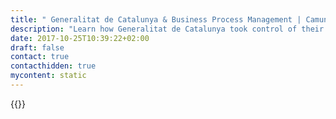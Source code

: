 ```yaml
---
title: " Generalitat de Catalunya & Business Process Management | Camunda BPM"
description: "Learn how Generalitat de Catalunya took control of their business process automation and improved efficiency in their organization with Camunda. Camunda is the leader for workflow automation based on Java and BPMN 2.0. "
date: 2017-10-25T10:39:22+02:00
draft: false
contact: true
contacthidden: true
mycontent: static
---
```

{{<case-study-single
company="Generalitat de Catalunya"
companydescription="<p>The Government conducts policy, manages the Government's Administration and holds executive and regulatory powers.</p><p>The Government is comprised by the President and the Ministers. It is politically accountable to the Parliament, without 'prejudice of direct responsibility each one of its Ministers may have due to his or her own management'.</p><p>The permanent headquarters of the Catalan Government are in the City of Barcelona, with its bodies, services and branches located around Catalonia in accordance with decentralisation, de-concentration and task coordination criteria.</p><p>All Rulings, Regulations and Acts approved either by the Government or the Government will be published in the Official Journal of the Government of Catalonia.</p><p>This publication is valid for the purposes of all functions and the implementation of General Regulations and Rules set by the Government. In relation to the publication issued by the Official State Bulletin, it should comply with the applicable regulations of the State.</p>"
customerquote=""
teaser=""
usecase=""
videolink=""
logo="//images.ctfassets.net/vpidbgnakfvf/1F7C6hZBzSquYwCmucoKkM/06c350aa254b6150d9d243885096623d/generalitat-de-catalunya.svg"
pdf=""
thumbnail="">}}